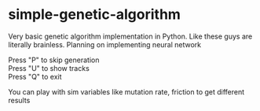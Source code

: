# simple-genetic-algorithm
Very basic genetic algorithm implementation in Python. Like these guys are literally brainless. Planning on implementing neural network

Press "P" to skip generation<br/>
Press "U" to show tracks<br/>
Press "Q" to exit<br/>

You can play with sim variables like mutation rate, friction to get different results
